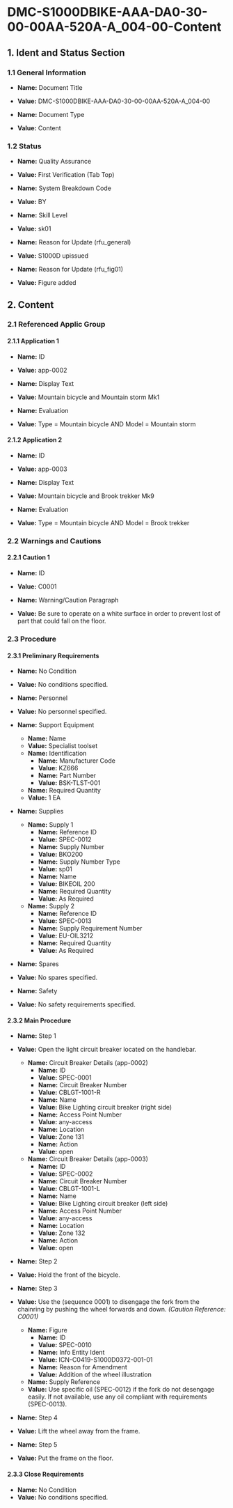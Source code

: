 # DMC-S1000DBIKE-AAA-DA0-30-00-00AA-520A-A_004-00-Content

## 1. Ident and Status Section

### 1.1 General Information

*   **Name:** Document Title
*   **Value:** DMC-S1000DBIKE-AAA-DA0-30-00-00AA-520A-A_004-00

*   **Name:** Document Type
*   **Value:** Content

### 1.2 Status

*   **Name:** Quality Assurance
*   **Value:** First Verification (Tab Top)

*   **Name:** System Breakdown Code
*   **Value:** BY

*   **Name:** Skill Level
*   **Value:** sk01

*   **Name:** Reason for Update (rfu_general)
*   **Value:** S1000D upissued

*   **Name:** Reason for Update (rfu_fig01)
*   **Value:** Figure added

## 2. Content

### 2.1 Referenced Applic Group

#### 2.1.1 Application 1

*   **Name:** ID
*   **Value:** app-0002

*   **Name:** Display Text
*   **Value:** Mountain bicycle and Mountain storm Mk1

*   **Name:** Evaluation
*   **Value:** Type = Mountain bicycle AND Model = Mountain storm

#### 2.1.2 Application 2

*   **Name:** ID
*   **Value:** app-0003

*   **Name:** Display Text
*   **Value:** Mountain bicycle and Brook trekker Mk9

*   **Name:** Evaluation
*   **Value:** Type = Mountain bicycle AND Model = Brook trekker

### 2.2 Warnings and Cautions

#### 2.2.1 Caution 1

*   **Name:** ID
*   **Value:** C0001

*   **Name:** Warning/Caution Paragraph
*   **Value:** Be sure to operate on a white surface in order to prevent lost of part that could fall on the floor.

### 2.3 Procedure

#### 2.3.1 Preliminary Requirements

*   **Name:** No Condition
*   **Value:** No conditions specified.

*   **Name:** Personnel
*   **Value:** No personnel specified.

*   **Name:** Support Equipment
    *   **Name:** Name
    *   **Value:** Specialist toolset
    *   **Name:** Identification
        *   **Name:** Manufacturer Code
        *   **Value:** KZ666
        *   **Name:** Part Number
        *   **Value:** BSK-TLST-001
    *   **Name:** Required Quantity
    *   **Value:** 1 EA

*   **Name:** Supplies
    *   **Name:** Supply 1
        *   **Name:** Reference ID
        *   **Value:** SPEC-0012
        *   **Name:** Supply Number
        *   **Value:** BKO200
        *   **Name:** Supply Number Type
        *   **Value:** sp01
        *   **Name:** Name
        *   **Value:** BIKEOIL 200
        *   **Name:** Required Quantity
        *   **Value:** As Required
    *   **Name:** Supply 2
        *   **Name:** Reference ID
        *   **Value:** SPEC-0013
        *   **Name:** Supply Requirement Number
        *   **Value:** EU-OIL3212
        *   **Name:** Required Quantity
        *   **Value:** As Required

*   **Name:** Spares
*   **Value:** No spares specified.

*   **Name:** Safety
*   **Value:** No safety requirements specified.

#### 2.3.2 Main Procedure

*   **Name:** Step 1
*   **Value:** Open the light circuit breaker located on the handlebar.
    *   **Name:** Circuit Breaker Details (app-0002)
        *   **Name:** ID
        *   **Value:** SPEC-0001
        *   **Name:** Circuit Breaker Number
        *   **Value:** CBLGT-1001-R
        *   **Name:** Name
        *   **Value:** Bike Lighting circuit breaker (right side)
        *   **Name:** Access Point Number
        *   **Value:** any-access
        *   **Name:** Location
        *   **Value:** Zone 131
        *   **Name:** Action
        *   **Value:** open
    *   **Name:** Circuit Breaker Details (app-0003)
        *   **Name:** ID
        *   **Value:** SPEC-0002
        *   **Name:** Circuit Breaker Number
        *   **Value:** CBLGT-1001-L
        *   **Name:** Name
        *   **Value:** Bike Lighting circuit breaker (left side)
        *   **Name:** Access Point Number
        *   **Value:** any-access
        *   **Name:** Location
        *   **Value:** Zone 132
        *   **Name:** Action
        *   **Value:** open

*   **Name:** Step 2
*   **Value:** Hold the front of the bicycle.

*   **Name:** Step 3
*   **Value:** Use the (sequence 0001) to disengage the fork from the chainring by pushing the wheel forwards and down. *(Caution Reference: C0001)*
    *   **Name:** Figure
        *   **Name:** ID
        *   **Value:** SPEC-0010
        *   **Name:** Info Entity Ident
        *   **Value:** ICN-C0419-S1000D0372-001-01
        *   **Name:** Reason for Amendment
        *   **Value:** Addition of the wheel illustration
    *   **Name:** Supply Reference
    *   **Value:** Use specific oil (SPEC-0012) if the fork do not desengage easily. If not available, use any oil compliant with requirements (SPEC-0013).

*   **Name:** Step 4
*   **Value:** Lift the wheel away from the frame.

*   **Name:** Step 5
*   **Value:** Put the frame on the floor.

#### 2.3.3 Close Requirements

*   **Name:** No Condition
*   **Value:** No conditions specified.